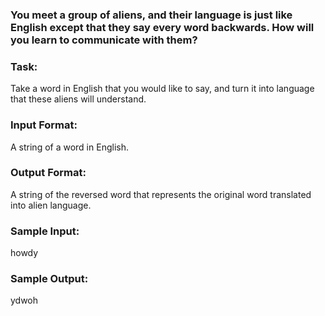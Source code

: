 ### You meet a group of aliens, and their language is just like English except that they say every word backwards. How will you learn to communicate with them?
<h3>Task:</h3>
<p>Take a word in English that you would like to say, and turn it into language that these aliens will understand.</p>
<h3>Input Format:</h3>
<p>A string of a word in English.</p>
<h3>Output Format:</h3>
<p>A string of the reversed word that represents the original word translated into alien language.</p>
<h3>Sample Input:</h3>
<p>howdy</p>
<h3>Sample Output:</h3>
<p>ydwoh</p>